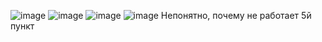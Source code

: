 ![image](https://user-images.githubusercontent.com/119584508/205362436-3fdd771c-d476-4803-b6ba-e434831edbd1.png)
![image](https://user-images.githubusercontent.com/119584508/205362460-e6f56692-324c-44f0-a54f-ce9944f08470.png)
![image](https://user-images.githubusercontent.com/119584508/205362495-1870f61f-5aac-43c0-bfeb-5329f6813ca8.png)
![image](https://user-images.githubusercontent.com/119584508/205362536-e8f226ac-645c-4c40-898d-b52880802ceb.png)
Непонятно, почему не работает 5й пункт
